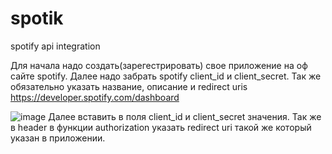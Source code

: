 # spotik
spotify api integration

Для начала надо создать(зарегестрировать) свое приложение на оф сайте spotify. Далее надо забрать spotify client_id и client_secret. Так же обязательно указать название, описание и redirect uris 
https://developer.spotify.com/dashboard

![image](https://github.com/voltako/spotik/assets/54960087/4066c472-4e38-4cf0-81ac-0fea72a2b11d)
Далее вставить в поля client_id и client_secret значения. Так же в header в функции authorization указать redirect uri такой же который указан в приложении.
